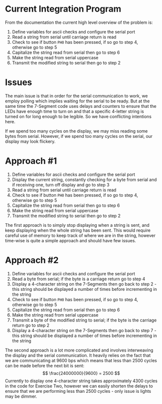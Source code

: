 # Current Integration Program

From the documentation the current high level overview of the problem is:

1. Define variables for ascii checks and configure the serial port
2. Read a string from serial until carriage return is read
3. Check to see if button `PH0` has been pressed, if so go to step 4, otherwise go to step 5
4. Capitalize the string read from serial then go to step 6
5. Make the string read from serial uppercase
6. Transmit the modified string to serial then go to step 2



# Issues

The main issue is that in order for the serial communication to work, we employ polling which implies waiting for the serial to be ready. But at the same time the 7-Segment code uses delays and counters to ensure that the LEDs have enough time to turn on and that a specific 4-letter string is turned on for long enough to be legible. So we have conflicting intentions here.

If we spend too many cycles on the display, we may miss reading some bytes from serial. However, if we spend too many cycles on the serial, our display may look flickery.



# Approach #1

1. Define variables for ascii checks and configure the serial port
2. Display the current string, constantly checking for a byte from serial and if receiving one, turn off display and go to step 3
3. Read a string from serial until carriage return is read
4. Check to see if button `PH0` has been pressed, if so go to step 4, otherwise go to step 5
5. Capitalize the string read from serial then go to step 6
6. Make the string read from serial uppercase
7. Transmit the modified string to serial then go to step 2

The first approach is to simply stop displaying when a string is sent, and keep displaying when the whole string has been sent. This would require careful use of memory to keep track of where we are in the string, however time-wise is quite a simple approach and should have few issues.



# Approach #2

1. Define variables for ascii checks and configure the serial port
2. Read a byte from serial; if the byte is a carriage return go to step 4
3. Display a 4-character string on the 7-Segments then go back to step 2 - this string should be displayed a number of times before incrementing in the string
4. Check to see if button `PH0` has been pressed, if so go to step 4, otherwise go to step 5
5. Capitalize the string read from serial then go to step 6
6. Make the string read from serial uppercase
7. Transmit a byte of the modified string to serial; if the byte is the carriage return go to step 2
8. Display a 4-character string on the 7-Segments then go back to step 7 - this string should be displayed a number of times before incrementing in the string

The second approach is a lot more complicated and involves interweaving the display and the serial communication. It heavily relies on the fact that we are communicating at 9600 bps which means that less than 2500 cycles can be made before the next bit is sent:
$$
\frac{24000000}{9600} = 2500
$$
Currently to display one 4-character string takes approximately 4300 cycles in the code for Exercise Two, however we can easily shorten the delays to ensure that we are performing less than 2500 cycles - only issue is lights may be dimmer.